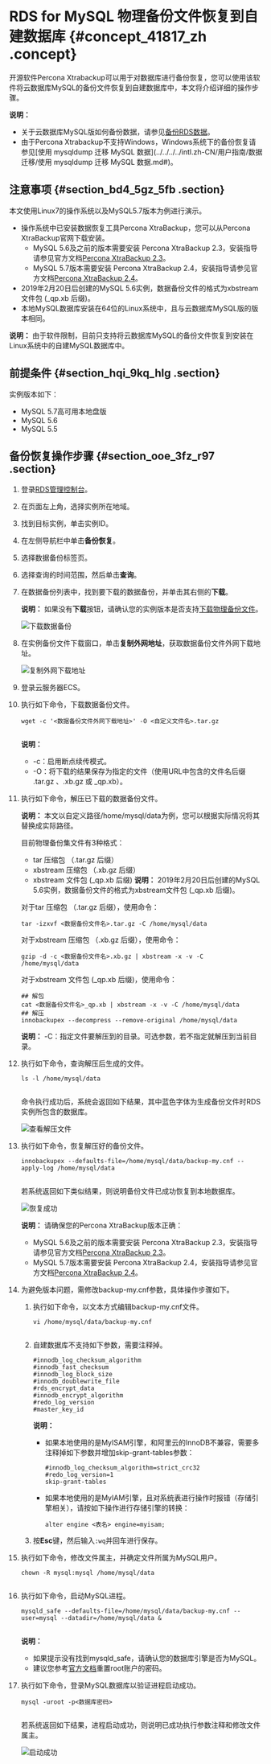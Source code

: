 # RDS for MySQL 物理备份文件恢复到自建数据库 {#concept_41817_zh .concept}

开源软件Percona Xtrabackup可以用于对数据库进行备份恢复，您可以使用该软件将云数据库MySQL的备份文件恢复到自建数据库中，本文将介绍详细的操作步骤。

**说明：** 

-   关于云数据库MySQL版如何备份数据，请参见[备份RDS数据](../../../../intl.zh-CN/用户指南/备份数据/备份RDS数据.md#)。
-   由于Percona Xtrabackup不支持Windows，Windows系统下的备份恢复请参见[使用 mysqldump 迁移 MySQL 数据](../../../../intl.zh-CN/用户指南/数据迁移/使用 mysqldump 迁移 MySQL 数据.md#)。

## 注意事项 {#section_bd4_5gz_5fb .section}

本文使用Linux7的操作系统以及MySQL5.7版本为例进行演示。

-   操作系统中已安装数据恢复工具Percona XtraBackup，您可以从Percona XtraBackup官网下载安装。
    -   MySQL 5.6及之前的版本需要安装 Percona XtraBackup 2.3，安装指导请参见官方文档[Percona XtraBackup 2.3](https://www.percona.com/doc/percona-xtrabackup/2.3/installation.html)。
    -   MySQL 5.7版本需要安装 Percona XtraBackup 2.4，安装指导请参见官方文档[Percona XtraBackup 2.4](https://www.percona.com/doc/percona-xtrabackup/2.4/installation.html)。
-   2019年2月20日后创建的MySQL 5.6实例，数据备份文件的格式为xbstream文件包 \(\_qp.xb 后缀\)。
-   本地MySQL数据库安装在64位的Linux系统中，且与云数据库MySQL版的版本相同。

**说明：** 由于软件限制，目前只支持将云数据库MySQL的备份文件恢复到安装在Linux系统中的自建MySQL数据库中。


## 前提条件 {#section_hqi_9kq_hlg .section}

实例版本如下：

-   MySQL 5.7高可用本地盘版
-   MySQL 5.6
-   MySQL 5.5

## 备份恢复操作步骤 {#section_ooe_3fz_r97 .section}

1.  登录[RDS管理控制台](https://rds.console.aliyun.com)。
2.  在页面左上角，选择实例所在地域。
3.  找到目标实例，单击实例ID。
4.  在左侧导航栏中单击**备份恢复**。
5.  选择数据备份标签页。
6.  选择查询的时间范围，然后单击**查询**。
7.  在数据备份列表中，找到要下载的数据备份，并单击其右侧的**下载**。

    **说明：** 如果没有**下载**按钮，请确认您的实例版本是否支持[下载物理备份文件](../../../../intl.zh-CN/用户指南/备份数据/下载数据备份和日志备份.md#)。

    ![下载数据备份](http://static-aliyun-doc.oss-cn-hangzhou.aliyuncs.com/assets/img/8199/156738794447407_zh-CN.png)

8.  在实例备份文件下载窗口，单击**复制外网地址**，获取数据备份文件外网下载地址。

    ![复制外网下载地址](http://static-aliyun-doc.oss-cn-hangzhou.aliyuncs.com/assets/img/8199/156738794447408_zh-CN.png)

9.  登录云服务器ECS。
10. 执行如下命令，下载数据备份文件。

    ``` {#codeblock_8q1_jx0_mvl}
    wget -c '<数据备份文件外网下载地址>' -O <自定义文件名>.tar.gz
    					
    ```

    **说明：** 

    -   -c：启用断点续传模式。
    -   -O：将下载的结果保存为指定的文件（使用URL中包含的文件名后缀 .tar.gz 、.xb.gz 或 \_qp.xb）。
11. 执行如下命令，解压已下载的数据备份文件。

    **说明：** 本文以自定义路径/home/mysql/data为例，您可以根据实际情况将其替换成实际路径。

    目前物理备份集文件有3种格式：

    -   tar 压缩包 （.tar.gz 后缀）
    -   xbstream 压缩包 （.xb.gz 后缀）
    -   xbstream 文件包 \(\_qp.xb 后缀\)
    **说明：** 2019年2月20日后创建的MySQL 5.6实例，数据备份文件的格式为xbstream文件包 \(\_qp.xb 后缀\)。

    对于tar 压缩包 （.tar.gz 后缀），使用命令：

    ``` {#codeblock_xpo_vum_r09}
    tar -izxvf <数据备份文件名>.tar.gz -C /home/mysql/data
    ```

    对于xbstream 压缩包 （.xb.gz 后缀），使用命令：

    ``` {#codeblock_o3v_gfv_syk}
    gzip -d -c <数据备份文件名>.xb.gz | xbstream -x -v -C /home/mysql/data
    ```

    对于xbstream 文件包 \(\_qp.xb 后缀\)，使用命令：

    ``` {#codeblock_y11_9a2_tgq}
    ## 解包
    cat <数据备份文件名>_qp.xb | xbstream -x -v -C /home/mysql/data
    ## 解压
    innobackupex --decompress --remove-original /home/mysql/data
    ```

    **说明：** -C：指定文件要解压到的目录。可选参数，若不指定就解压到当前目录。

12. 执行如下命令，查询解压后生成的文件。

    ``` {#codeblock_0eg_uzq_fls}
    ls -l /home/mysql/data
    					
    ```

    命令执行成功后，系统会返回如下结果，其中蓝色字体为生成备份文件时RDS实例所包含的数据库。

    ![查看解压文件](http://static-aliyun-doc.oss-cn-hangzhou.aliyuncs.com/assets/img/8199/156738794447410_zh-CN.jpg)

13. 执行如下命令，恢复解压好的备份文件。

    ``` {#codeblock_1pd_fvx_w4h}
    innobackupex --defaults-file=/home/mysql/data/backup-my.cnf --apply-log /home/mysql/data
    					
    ```

    若系统返回如下类似结果，则说明备份文件已成功恢复到本地数据库。

    ![恢复成功](http://static-aliyun-doc.oss-cn-hangzhou.aliyuncs.com/assets/img/8199/156738794447412_zh-CN.jpg)

    **说明：** 请确保您的Percona XtraBackup版本正确：

    -   MySQL 5.6及之前的版本需要安装 Percona XtraBackup 2.3，安装指导请参见官方文档[Percona XtraBackup 2.3](https://www.percona.com/doc/percona-xtrabackup/2.3/installation.html)。
    -   MySQL 5.7版本需要安装 Percona XtraBackup 2.4，安装指导请参见官方文档[Percona XtraBackup 2.4](https://www.percona.com/doc/percona-xtrabackup/2.4/installation.html)。
14. 为避免版本问题，需修改backup-my.cnf参数，具体操作步骤如下。
    1.  执行如下命令，以文本方式编辑backup-my.cnf文件。

        ``` {#codeblock_62v_93u_j4y}
        vi /home/mysql/data/backup-my.cnf
        							
        ```

    2.  自建数据库不支持如下参数，需要注释掉。

        ``` {#codeblock_nl2_snh_63t .language-bash}
        #innodb_log_checksum_algorithm
        #innodb_fast_checksum
        #innodb_log_block_size
        #innodb_doublewrite_file
        #rds_encrypt_data
        #innodb_encrypt_algorithm
        #redo_log_version
        #master_key_id
        ```

        **说明：** 

        -   如果本地使用的是MyISAM引擎，和阿里云的InnoDB不兼容，需要多注释掉如下参数并增加skip-grant-tables参数：

            ``` {#codeblock_a4z_eiq_jli}
            #innodb_log_checksum_algorithm=strict_crc32
            #redo_log_version=1
            skip-grant-tables
            ```

        -   如果本地使用的是MyIAM引擎，且对系统表进行操作时报错（存储引擎相关），请按如下操作进行存储引擎的转换：

            ``` {#codeblock_ksm_3u3_jrp}
            alter engine <表名> engine=myisam;
            ```

    3.  按**Esc**键，然后输入`:wq`并回车进行保存。
15. 执行如下命令，修改文件属主，并确定文件所属为MySQL用户。

    ``` {#codeblock_nat_wuy_eou .language-bash}
    chown -R mysql:mysql /home/mysql/data
    					
    ```

16. 执行如下命令，启动MySQL进程。

    ``` {#codeblock_s00_cqo_7pc}
    mysqld_safe --defaults-file=/home/mysql/data/backup-my.cnf --user=mysql --datadir=/home/mysql/data &
    					
    ```

    **说明：** 

    -   如果提示没有找到mysqld\_safe，请确认您的数据库引擎是否为MySQL。
    -   建议您参考[官方文档](https://dev.mysql.com/doc/refman/8.0/en/resetting-permissions.html)重置root账户的密码。
17. 执行如下命令，登录MySQL数据库以验证进程启动成功。

    ``` {#codeblock_o16_aau_cpg}
    mysql -uroot -p<数据库密码>
    					
    ```

    若系统返回如下结果，进程启动成功，则说明已成功执行参数注释和修改文件属主。

    ![启动成功](http://static-aliyun-doc.oss-cn-hangzhou.aliyuncs.com/assets/img/8199/156738794447413_zh-CN.jpg)


